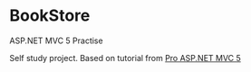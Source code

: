 # BookStore
ASP.NET MVC 5 Practise

Self study project. Based on tutorial from 
<a href="https://www.amazon.com/Pro-ASP-NET-Experts-Voice-ASP-Net/dp/1430265299">Pro ASP.NET MVC 5</a>
